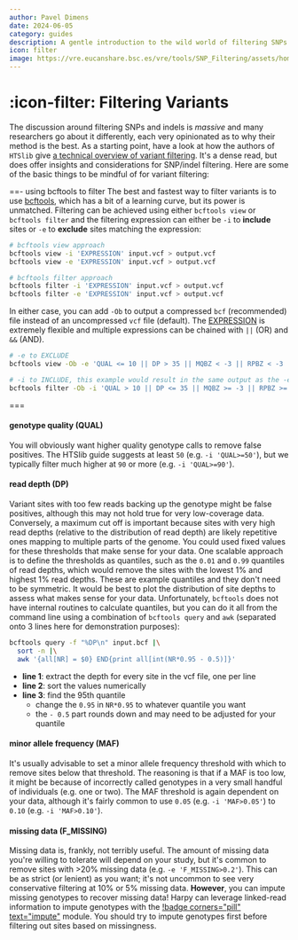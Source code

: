 ```yaml
---
author: Pavel Dimens
date: 2024-06-05
category: guides
description: A gentle introduction to the wild world of filtering SNPs
icon: filter
image: https://vre.eucanshare.bsc.es/vre/tools/SNP_Filtering/assets/home/logo.png
---
```


# :icon-filter: Filtering Variants
The discussion around filtering SNPs and indels is _massive_ and many researchers go about it differently, each very
opinionated as to why their method is the best. As a starting point, have a look at how the authors of `HTSlib` give [a
technical overview of variant filtering](http://www.htslib.org/workflow/filter.html). It's a dense read, but does offer
insights and considerations for SNP/indel filtering. Here are some of the basic things to be mindful of for variant filtering:

==- using bcftools to filter
The best and fastest way to filter variants is to use [bcftools](https://samtools.github.io/bcftools/bcftools.html#expressions),
which has a bit of a learning curve, but its power is unmatched. Filtering can be achieved using either `bcftools view` or `bcftools filter`
and the filtering expression can either be `-i` to **include** sites or `-e` to **exclude** sites matching the expression: 
```bash
# bcftools view approach
bcftools view -i 'EXPRESSION' input.vcf > output.vcf
bcftools view -e 'EXPRESSION' input.vcf > output.vcf

# bcftools filter approach
bcftools filter -i 'EXPRESSION' input.vcf > output.vcf
bcftools filter -e 'EXPRESSION' input.vcf > output.vcf
```
In either case, you can add `-Ob` to output a compressed `bcf` (recommended) file instead of an uncompressed `vcf` file (default). The
[EXPRESSION](https://samtools.github.io/bcftools/bcftools.html#expressions) is extremely flexible and multiple expressions can be chained
with `||` (OR) and `&&` (AND).
```bash filtering expression examples
# -e to EXCLUDE
bcftools view -Ob -e 'QUAL <= 10 || DP > 35 || MQBZ < -3 || RPBZ < -3 || RPBZ > 3 || FORMAT/SP > 32 || SCBZ > 3' in.vcf > out.bcf

# -i to INCLUDE, this example would result in the same output as the -e example
bcftools filter -Ob -i 'QUAL > 10 || DP <= 35 || MQBZ >= -3 || RPBZ >= -3 || RPBZ <= 3 || FORMAT/SP <= 32 || SCBZ <= 3' in.vcf > out.bcf
```
===

#### genotype quality (QUAL)
You will obviously want higher quality genotype calls to remove false positives. The HTSlib guide suggests at least `50` (e.g. `-i 'QUAL>=50'`),
but we typically filter much higher at `90` or more (e.g. `-i 'QUAL>=90'`).

#### read depth (DP)
Variant sites with too few reads backing up the genotype might be false positives, although this may not hold true for very
low-coverage data. Conversely, a maximum cut off is important because sites with very high read depths (relative to the distribution of read depth)
are likely repetitive ones mapping to multiple parts of the genome. You could used fixed values for these thresholds that make sense for your data.
One scalable approach is to define the thresholds as quantiles, such as the `0.01` and `0.99` quantiles of read depths, which would remove the
sites with the lowest 1% and highest 1% read depths. These are example quantiles and they don't need to be symmetric. It would be best to
plot the distribution of site depths to assess what makes sense for your data. Unfortunately, `bcftools` does not have internal routines to calculate
quantiles, but you can do it all from the command line using a combination of `bcftools query` and `awk` (separated onto 3 lines here for demonstration purposes):
```bash # find a specific depth quantile
bcftools query -f "%DP\n" input.bcf |\
  sort -n |\
  awk '{all[NR] = $0} END{print all[int(NR*0.95 - 0.5)]}'
```
- **line 1**: extract the depth for every site in the vcf file, one per line
- **line 2**: sort the values numerically
- **line 3**: find the 95th quantile
    - change the `0.95` in `NR*0.95` to whatever quantile you want
    - the `- 0.5` part rounds down and may need to be adjusted for your quantile

#### minor allele frequency (MAF)
It's usually advisable to set a minor allele frequency threshold with which to remove sites below that threshold. The reasoning
is that if a MAF is too low, it might be because of incorrectly called genotypes in a very small handful of individuals (e.g. one or two). The MAF threshold is again dependent on your data, although it's
fairly common to use `0.05` (e.g. `-i 'MAF>0.05'`) to `0.10` (e.g. `-i 'MAF>0.10'`).

#### missing data (F_MISSING)
Missing data is, frankly, not terribly useful. The amount of missing data you're willing to tolerate will depend on your study, but
it's common to remove sites with >20% missing data (e.g. `-e 'F_MISSING>0.2'`). This can be as strict (or lenient) as you want; it's not uncommon to see very
conservative filtering at 10% or 5% missing data. **However**, you can impute missing genotypes to recover
missing data! Harpy can leverage linked-read information to impute genotypes with the [!badge corners="pill" text="impute"](../Workflows/impute.md)
module. You should try to impute genotypes first before filtering out sites based on missingness.
